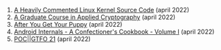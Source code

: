 1. [A Heavily Commented Linux Kernel Source Code](http://www.oldlinux.org/download/ECLK-5.0.1-WithCover.pdf) (april 2022)
1. [A Graduate Course in Applied Cryptography](https://crypto.stanford.edu/~dabo/cryptobook/BonehShoup_0_5.pdf) (april 2022)
1. [After You Get Your Puppy](https://www.dogstardaily.com/files/downloads/AFTER_You_Get_Your_Puppy.pdf) (april 2022)
1. [Android Internals - A Confectioner's Cookbook - Volume I](http://www.newandroidbook.com/AIvI-M-RL1.pdf) (april 2022)
1. [POC||GTFO 21](https://www.alchemistowl.org/pocorgtfo/pocorgtfo21.pdf) (april 2022)
